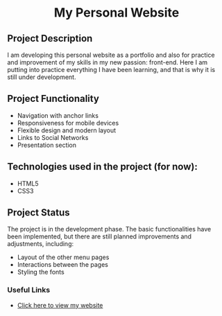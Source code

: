 <h1 align="center">My Personal Website</h1>

## Project Description

I am developing this personal website as a portfolio and also for practice and improvement of my skills in my new passion: front-end. Here I am putting into practice everything I have been learning, and that is why it is still under development.

## Project Functionality

- Navigation with anchor links
- Responsiveness for mobile devices
- Flexible design and modern layout
- Links to Social Networks
- Presentation section

## Technologies used in the project (for now):

- HTML5
- CSS3

## Project Status

The project is in the development phase. The basic functionalities have been implemented, but there are still planned improvements and adjustments, including:

- Layout of the other menu pages
- Interactions between the pages
- Styling the fonts


### Useful Links

- [Click here to view my website]()

